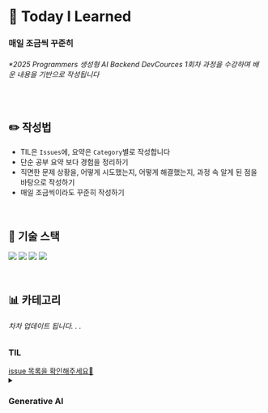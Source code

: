 # 📅 Today I Learned

### 매일 조금씩 꾸준히

###### _\*2025 Programmers 생성형 AI Backend DevCources 1회차 과정을 수강하며 배운 내용을 기반으로 작성됩니다_

<br>

## ✏️ 작성법

- TIL은 `Issues`에, 요약은 `Category`별로 작성합니다
- 단순 공부 요약 보다 경험을 정리하기
- 직면한 문제 상황을, 어떻게 시도했는지, 어떻게 해결했는지, 과정 속 알게 된 점을 바탕으로 작성하기
- 매일 조금씩이라도 꾸준히 작성하기

<br>

## 🔋 기술 스택
<img src="https://img.shields.io/badge/Django-092E20?style=for-the-badge&logo=Django&logoColor=white"> <img src="https://img.shields.io/badge/Python-3776AB?style=for-the-badge&logo=Python&logoColor=white"> <img src="https://img.shields.io/badge/HTML-E34F26?style=for-the-badge&logo=HTML5&logoColor=white"> <img src="https://img.shields.io/badge/javascript-F7DF1E?style=for-the-badge&logo=javascrpipt&logoColor=white">  

<br>

## 📊 카테고리
###### 차차 업데이트 됩니다. . .
<h3>TIL </h3> <a href src="https://github.com/s0ooo0k/TIL/issues">issue 목록을 확인해주세요🚀</a>
<details>
  <summary>
    <h3>
      Generative AI
    </h3>
  </summary>
  <div>
    <details>
      <summary>
        <b>ChatGPT</b>
      </summary>
      <ul>
        <li><a href src="https://github.com/s0ooo0k/TIL/blob/main/Generative%20AI/ChatGPT/ChatGPT_basic.md">GPT의 기초</a>
        </li>
        <li><a href src="https://github.com/s0ooo0k/TIL/blob/main/Generative%20AI/ChatGPT/Prompt_Engineering.md">프롬프트 엔지니어링</a>
        </li>
        <li><a href src="https://github.com/s0ooo0k/TIL/blob/main/Generative%20AI/ChatGPT/RTF_Framewok.md">RTF 프레임워크</a>
        </li>
      </ul>
  </details>
  </div>
  

      
  
- ### html & css
  **[html]**
  - [Emmet과 Emmet Cheet Sheet](https://github.com/s0ooo0k/TIL/blob/main/html_css/html/html_emmet.md)
  - [Favicon과 Favicon이 안 나오는 에러](https://github.com/s0ooo0k/TIL/blob/main/html_css/html/Favicon.md)
  - [메타태그, SEO, OG](https://github.com/s0ooo0k/TIL/blob/main/html_css/html/MetaTag_SEO_OG.md)
- ### CS

<br>


